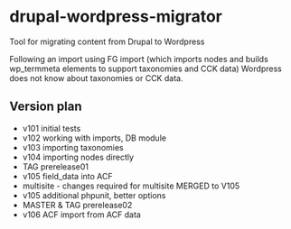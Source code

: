 # drupal-wordpress-migrator

Tool for migrating content from Drupal to Wordpress

Following an import using FG import (which imports nodes and builds wp_termmeta elements to support taxonomies and CCK data) Wordpress does not know about taxonomies or CCK data.  

## Version plan
* v101 initial tests
* v102 working with imports, DB module
* v103 importing taxonomies
* v104 importing nodes directly
* TAG prerelease01
* v105 field_data into ACF
* multisite - changes required for multisite MERGED to V105
* v105 additional phpunit, better options
* MASTER & TAG prerelease02
* v106 ACF import from ACF data
